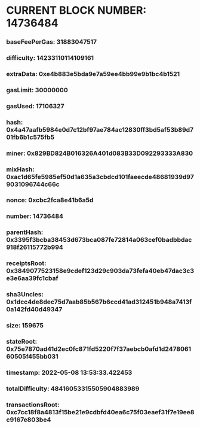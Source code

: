 # CURRENT BLOCK NUMBER: 14736484

### baseFeePerGas: 31883047517
### difficulty: 14233110114109161
### extraData: 0xe4b883e5bda9e7a59ee4bb99e9b1bc4b1521
### gasLimit: 30000000
### gasUsed: 17106327
### hash: 0x4a47aafb5984e0d7c12bf97ae784ac12830ff3bd5af53b89d701fb6b1c575fb5
### miner: 0x829BD824B016326A401d083B33D092293333A830
### mixHash: 0xac1d65fe5985ef50d1a635a3cbdcd101faeecde48681939d979031096744c66c
### nonce: 0xcbc2fca8e41b6a5d
### number: 14736484
### parentHash: 0x3395f3bcba38453d673bca087fe72814a063cef0badbbdac918f26115772b994
### receiptsRoot: 0x3849077523158e9cdef123d29c903da73fefa40eb47dac3c3e3e6aa39fc1cbaf
### sha3Uncles: 0x1dcc4de8dec75d7aab85b567b6ccd41ad312451b948a7413f0a142fd40d49347
### size: 159675
### stateRoot: 0x75e7870ad41d2ec0fc871fd5220f7f37aebcb0afd1d247806160505f455bb031
### timestamp: 2022-05-08 13:53:33.422453
### totalDifficulty: 48416053315505904883989
### transactionsRoot: 0xc7cc18f8a4813f15be21e9cdbfd40ea6c75f03eaef31f7e19ee8c9167e803be4
